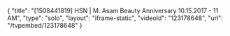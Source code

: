 {
    "title": "[1508441819] HSN | M. Asam Beauty Anniversary 10.15.2017 - 11 AM",
    "type": "solo",
    "layout": "iframe-static",
    "videoId": "123178648",
    "url": "\/tvpembed\/123178648"
}